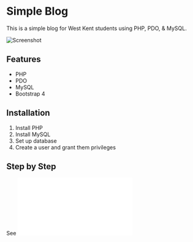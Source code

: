 # Simple Blog

This is a simple blog for West Kent students using PHP, PDO, & MySQL.

![Screenshot](http://i.imgur.com/z14xjVo.png)

## Features

- PHP
- PDO
- MySQL
- Bootstrap 4

## Installation

1. Install PHP
2. Install MySQL
3. Set up database
4. Create a user and grant them privileges

## Step by Step

See ![here](INSTRUCTIONS.md)

